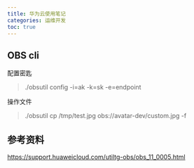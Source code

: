 ```yaml
---
title: 华为云使用笔记
categories: 运维开发
toc: true
---
```




## OBS cli

配置密匙

> ./obsutil config -i=ak -k=sk -e=endpoint



操作文件



> ./obsutil cp /tmp/test.jpg  obs://avatar-dev/custom.jpg -f



## 参考资料

https://support.huaweicloud.com/utiltg-obs/obs_11_0005.html

